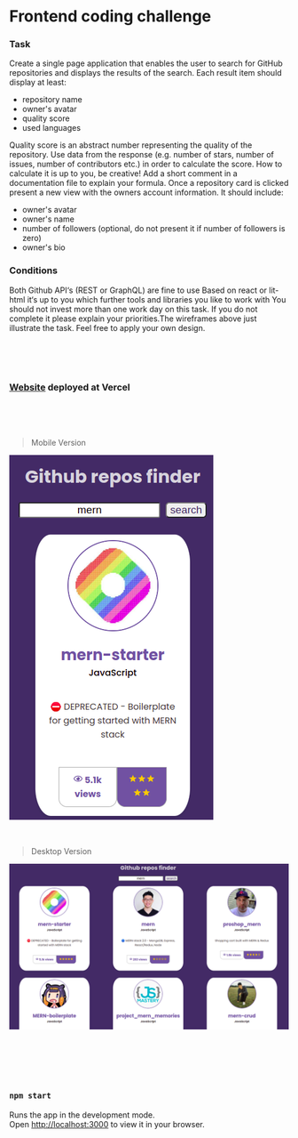 # Frontend coding challenge

### Task

Create a single page application that enables the user to search for GitHub repositories and displays the
results of the search. Each result item should display at least:

- repository name
- owner's avatar
- quality score
- used languages

Quality score is an abstract number representing the quality of the repository. Use data from the response
(e.g. number of stars, number of issues, number of contributors etc.) in order to calculate the score. How to
calculate it is up to you, be creative! Add a short comment in a documentation file to explain your formula.
Once a repository card is clicked present a new view with the owners account information. It should include:

- owner's avatar
- owner's name
- number of followers (optional, do not present it if number of followers is zero)
- owner's bio

### Conditions

Both Github API‘s (REST or GraphQL) are fine to use
Based on react or lit-html it‘s up to you which further tools and libraries you like to work with
You should not invest more than one work day on this task. If you do not complete it please explain your
priorities.The wireframes above just illustrate the task. Feel free to apply your own design.

<br />
<br />
<br />

### [Website](https://github-repos-finder.vercel.app/) deployed at Vercel

<br />
<br />
<br />

> Mobile Version

![Screenshot Page Mobile](./src/images/mobile.png)

<br />

> Desktop Version

![Screenshot Page Desktop](./src/images/desktop.png)

<br />
<br />
<br />
<br />

### `npm start`

Runs the app in the development mode.\
Open [http://localhost:3000](http://localhost:3000) to view it in your browser.
